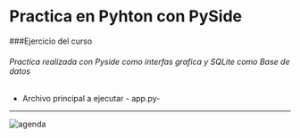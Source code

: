 # Practica en Pyhton con PySide
###Ejercicio del curso
###### Practica realizada con Pyside como interfas grafica y SQLite como Base de datos
- Archivo principal a ejecutar - app.py-

------------
![agenda](https://user-images.githubusercontent.com/95278683/187106507-0ad0fe98-a1b0-44ac-a40c-b71eb4f0d5ba.jpg)
